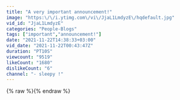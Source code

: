 ```yaml
---
title: "A very important announcement!"
image: "https:\/\/i.ytimg.com\/vi\/JjaL1LmdyzE\/hqdefault.jpg"
vid_id: "JjaL1LmdyzE"
categories: "People-Blogs"
tags: ["important","announcement!"]
date: "2021-11-22T14:38:33+03:00"
vid_date: "2021-11-22T00:43:47Z"
duration: "PT10S"
viewcount: "9519"
likeCount: "1680"
dislikeCount: "6"
channel: "- sleepy !"
---
```

{% raw %}{% endraw %}
